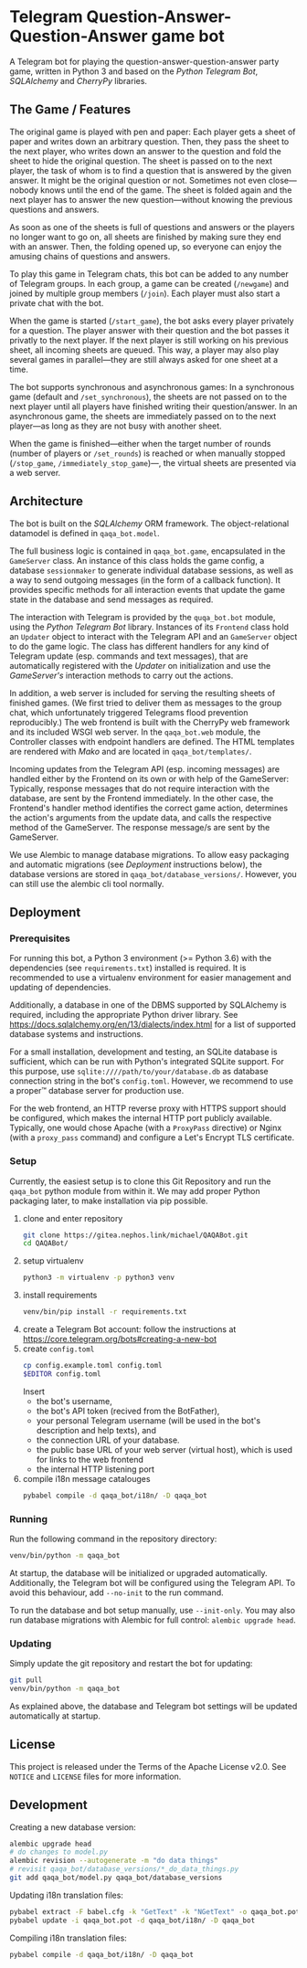 
# Telegram Question-Answer-Question-Answer game bot

A Telegram bot for playing the question-answer-question-answer party game, written in Python 3 and based on the *Python Telegram Bot*, *SQLAlchemy* and *CherryPy* libraries.

## The Game / Features

The original game is played with pen and paper:
Each player gets a sheet of paper and writes down an arbitrary question.
Then, they pass the sheet to the next player, who writes down an answer to the question and fold the sheet to hide the original question.
The sheet is passed on to the next player, the task of whom is to find a question that is answered by the given answer.
It might be the original question or not.
Sometimes not even close—nobody knows until the end of the game.
The sheet is folded again and the next player has to answer the new question—without knowing the previous questions and answers.

As soon as one of the sheets is full of questions and answers or the players no longer want to go on, all sheets are finished by making sure they end with an answer.
Then, the folding opened up, so everyone can enjoy the amusing chains of questions and answers.

To play this game in Telegram chats, this bot can be added to any number of Telegram groups.
In each group, a game can be created (`/newgame`) and joined by multiple group members (`/join`).
Each player must also start a private chat with the bot.

When the game is started (`/start_game`), the bot asks every player privately for a question.
The player answer with their question and the bot passes it privatly to the next player.
If the next player is still working on his previous sheet, all incoming sheets are queued.
This way, a player may also play several games in parallel—they are still always asked for one sheet at a time.

The bot supports synchronous and asynchronous games:
In a synchronous game (default and `/set_synchronous`), the sheets are not passed on to the next player until all players have finished writing their question/answer.
In an asynchronous game, the sheets are immediately passed on to the next player—as long as they are not busy with another sheet.

When the game is finished—either when the target number of rounds (number of players or `/set_rounds`) is reached or when manually stopped (`/stop_game`, `/immediately_stop_game`)—, the virtual sheets are presented via a web server.

## Architecture

The bot is built on the *SQLAlchemy* ORM framework.
The object-relational datamodel is defined in `qaqa_bot.model`.

The full business logic is contained in `qaqa_bot.game`, encapsulated in the `GameServer` class.
An instance of this class holds the game config, a database `sessionmaker` to generate individual database sessions, as well as a way to send outgoing messages (in the form of a callback function).
It provides specific methods for all interaction events that update the game state in the database and send messages as required.

The interaction with Telegram is provided by the `quqa_bot.bot` module, using the *Python Telegram Bot* library.
Instances of its `Frontend` class hold an `Updater` object to interact with the Telegram API and an `GameServer` object to do the game logic.
The class has different handlers for any kind of Telegram update (esp. commands and text messages), that are automatically registered with the *Updater* on initialization and use the *GameServer's* interaction methods to carry out the actions.

In addition, a web server is included for serving the resulting sheets of finished games.
(We first tried to deliver them as messages to the group chat, which unfortunately triggered Telegrams flood prevention reproducibly.)
The web frontend is built with the CherryPy web framework and its included WSGI web server.
In the `qaqa_bot.web` module, the Controller classes with endpoint handlers are defined.
The HTML templates are rendered with *Mako* and are located in `qaqa_bot/templates/`.

Incoming updates from the Telegram API (esp. incoming messages) are handled either by the Frontend on its own or with help of the GameServer: Typically, response messages that do not require interaction with the database, are sent by the Frontend immediately. In the other case, the Frontend's handler method identifies the correct game action, determines the action's arguments from the update data, and calls the respective method of the GameServer. The response message/s are sent by the GameServer.

We use Alembic to manage database migrations.
To allow easy packaging and automatic migrations (see *Deployment* instructions below), the database versions are stored in `qaqa_bot/database_versions/`.
However, you can still use the alembic cli tool normally. 


## Deployment

### Prerequisites

For running this bot, a Python 3 environment (>= Python 3.6) with the dependencies (see `requirements.txt`) installed is required.
It is recommended to use a virtualenv environment for easier management and updating of dependencies. 

Additionally, a database in one of the DBMS supported by SQLAlchemy is required, including the appropriate Python driver library. 
See https://docs.sqlalchemy.org/en/13/dialects/index.html for a list of supported database systems and instructions.

For a small installation, development and testing, an SQLite database is sufficient, which can be run with Python's integrated SQLite support.
For this purpose, use `sqlite:////path/to/your/database.db` as database connection string in the bot's `config.toml`.
However, we recommend to use a proper™ database server for production use.

For the web frontend, an HTTP reverse proxy with HTTPS support should be configured, which makes the internal HTTP port publicly available.
Typically, one would chose Apache (with a `ProxyPass` directive) or Nginx (with a `proxy_pass` command) and configure a Let's Encrypt TLS certificate.


### Setup

Currently, the easiest setup is to clone this Git Repository and run the `qaqa_bot` python module from within it.
We may add proper Python packaging later, to make installation via pip possible. 

1. clone and enter repository
   ```bash
   git clone https://gitea.nephos.link/michael/QAQABot.git
   cd QAQABot/
   ```
2. setup virtualenv
   ```bash
   python3 -m virtualenv -p python3 venv
   ```
3. install requirements
   ```bash
   venv/bin/pip install -r requirements.txt
   ```
4. create a Telegram Bot account: follow the instructions at https://core.telegram.org/bots#creating-a-new-bot
5. create `config.toml`
   ```bash
   cp config.example.toml config.toml
   $EDITOR config.toml
   ```
   Insert
   * the bot's username,
   * the bot's API token (recived from the BotFather),
   * your personal Telegram username (will be used in the bot's description and help texts), and
   * the connection URL of your database.
   * the public base URL of your web server (virtual host), which is used for links to the web frontend
   * the internal HTTP listening port
6. compile i18n message catalouges
   ```bash
   pybabel compile -d qaqa_bot/i18n/ -D qaqa_bot
   ```

### Running

Run the following command in the repository directory: 
```bash
venv/bin/python -m qaqa_bot
```

At startup, the database will be initialized or upgraded automatically.
Additionally, the Telegram bot will be configured using the Telegram API.
To avoid this behaviour, add `--no-init` to the run command.

To run the database and bot setup manually, use `--init-only`.
You may also run database migrations with Alembic for full control: `alembic upgrade head`.


### Updating

Simply update the git repository and restart the bot for updating:
```bash
git pull
venv/bin/python -m qaqa_bot
```
As explained above, the database and Telegram bot settings will be updated automatically at startup.


## License

This project is released under the Terms of the Apache License v2.0. See `NOTICE` and `LICENSE` files for more
information.


## Development

Creating a new database version:
```bash
alembic upgrade head
# do changes to model.py
alembic revision --autogenerate -m "do data things"
# revisit qaqa_bot/database_versions/*_do_data_things.py
git add qaqa_bot/model.py qaqa_bot/database_versions
```

Updating i18n translation files:
```bash
pybabel extract -F babel.cfg -k "GetText" -k "NGetText" -o qaqa_bot.pot .
pybabel update -i qaqa_bot.pot -d qaqa_bot/i18n/ -D qaqa_bot
```

Compiling i18n translation files:
```bash
pybabel compile -d qaqa_bot/i18n/ -D qaqa_bot
```
